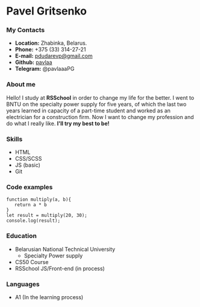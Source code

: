 # **Pavel Gritsenko**

### **My Contacts**

* **Location:** Zhabinka, Belarus.
* **Phone:** +375 (33) 314-27-21
* **E-mail:** pdudarevp@gmail.com
* **Github:** [pavlaa](https://github.com/pavlaa)
* **Telegram:** @pavlaaaPG

### **About me**
Hello! I study at **RSSchool** in order to change my life for the better. I went to BNTU on the specialty power supply for five years, of which the last two years learned in capacity of a part-time student and worked as an electrician for a construction firm. Now I want to change my profession and do what I really like. **I'll try my best to be!**

### **Skills**
* HTML
* CSS/SCSS
* JS (basic)
* Git

### **Сode examples**
```
function multiply(a, b){
   return a * b
}
let result = multiply(20, 30);
console.log(result);
```
### **Education**
* Belarusian National Technical University
   * Specialty Power supply 
* CS50 Course
* RSSchool JS/Front-end (in process)

### **Languages**
* A1 (In the learning process)